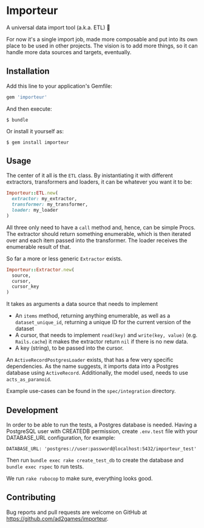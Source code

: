 # Importeur

A universal data import tool (a.k.a. ETL) 🙌

For now it's a single import job, made more composable and put into its own
place to be used in other projects. The vision is to add more things, so it can
handle more data sources and targets, eventually.

## Installation

Add this line to your application's Gemfile:

```ruby
gem 'importeur'
```

And then execute:

    $ bundle

Or install it yourself as:

    $ gem install importeur

## Usage

The center of it all is the `ETL` class. By inistantiating it with different
extractors, transformers and loaders, it can be whatever you want it to be:

```ruby
Importeur::ETL.new(
  extractor: my_extractor,
  transformer: my_transformer,
  loader: my_loader
)
```

All three only need to have a `call` method and, hence, can be simple Procs.
The extractor should return something enumerable, which is then iterated over
and each item passed into the transformer. The loader receives the enumerable
result of that.

So far a more or less generic `Extractor` exists.

```ruby
Importeur::Extractor.new(
  source,
  cursor,
  cursor_key
)
```

It takes as arguments a data source that needs to implement

* An `items` method, returning anything enumerable, as well as a
  `dataset_unique_id`, returning a unique ID for the current version of the
  dataset
* A cursor, that needs to implement `read(key)` and `write(key, value)` (e.g.
  `Rails.cache`) it makes the extractor return `nil` if there is no new data.
* A key (string), to be passed into the cursor.

An `ActiveRecordPostgresLoader` exists, that has a few very specific
dependencies. As the name suggests, it imports data into a Postgres database
using `ActiveRecord`. Additionally, the model used, needs to use
`acts_as_paranoid`.

Example use-cases can be found in the `spec/integration` directory.

## Development

In order to be able to run the tests, a Postgres database is needed. Having 
a PostgreSQL user with CREATEDB permission, create `.env.test` file with your 
DATABASE_URL configuration, for example:

`DATABASE_URL: 'postgres://user:password@localhost:5432/importeur_test'`

Then run `bundle exec rake create_test_db` to create the database and
`bundle exec rspec` to run tests.

We run `rake rubocop` to make sure, everything looks good.

## Contributing

Bug reports and pull requests are welcome on GitHub at
https://github.com/ad2games/importeur.
